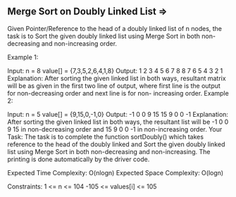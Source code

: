 Merge Sort on Doubly Linked List  =>
--------------------------------


Given Pointer/Reference to the head of a doubly linked list of n nodes, the task is to Sort the given doubly linked list using Merge Sort in both non-decreasing and non-increasing order.

Example 1:

Input:
n = 8
value[] = {7,3,5,2,6,4,1,8}
Output:
1 2 3 4 5 6 7 8
8 7 6 5 4 3 2 1
Explanation: After sorting the given
linked list in both ways, resultant
matrix will be as given in the first
two line of output, where first line
is the output for non-decreasing
order and next line is for non-
increasing order.
Example 2:

Input:
n = 5
value[] = {9,15,0,-1,0}
Output:
-1 0 0 9 15
15 9 0 0 -1
Explanation: After sorting the given
linked list in both ways, the
resultant list will be -1 0 0 9 15
in non-decreasing order and 
15 9 0 0 -1 in non-increasing order.
Your Task:
The task is to complete the function sortDoubly() which takes reference to the head of the doubly linked and Sort the given doubly linked list using Merge Sort in both non-decreasing and non-increasing. The printing is done automatically by the driver code.

Expected Time Complexity: O(nlogn)
Expected Space Complexity: O(logn)

Constraints:
1 <= n <= 104
-105 <= values[i] <= 105

